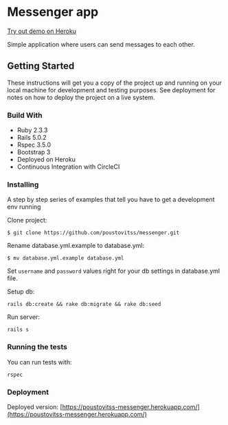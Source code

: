 Messenger app
================
[Try out demo on Heroku]()

Simple application where users can send messages to each other.

## Getting Started
These instructions will get you a copy of the project up and running on your local machine for development and testing purposes. See deployment for notes on how to deploy the project on a live system.

### Build With
* Ruby 2.3.3
* Rails 5.0.2
* Rspec 3.5.0
* Bootstrap 3
* Deployed on Heroku
* Continuous Integration with CircleCI

### Installing
A step by step series of examples that tell you have to get a development env running

Clone project:
```
$ git clone https://github.com/poustovitss/messenger.git
```

Rename database.yml.example to database.yml:
```
$ mv database.yml.example database.yml
```

Set `username` and `password` values right for your db settings in database.yml file.

Setup db:
```
rails db:create && rake db:migrate && rake db:seed
```

Run server:
```
rails s
```
### Running the tests
You can run tests with:
```
rspec
```
### Deployment
Deployed version: [https://poustovitss-messenger.herokuapp.com/](https://poustovitss-messenger.herokuapp.com/)